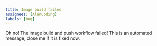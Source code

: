 ```yaml
---
title: Image build failed
assignees: [AlanCoding]
labels: [bug]
---
```

Oh no! The image build and push workflow failed! This is an automated message, close me if it is fixed now.
